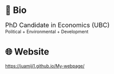 # :seedling: **Bio**
<span style="font-size:20px;">PhD Candidate in Economics (UBC)</b></span><br>
Political + Environmental + Development 

# :globe_with_meridians: **Website**
https://juamiji1.github.io/My-webpage/

